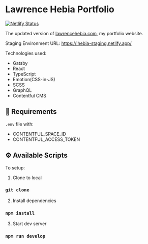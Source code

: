 # Lawrence Hebia Portfolio

[![Netlify Status](https://api.netlify.com/api/v1/badges/214b7e53-b32c-4c78-8617-d755ff2e91a0/deploy-status)](https://app.netlify.com/sites/lhebiaportfolio/deploys)

The updated version of [lawrencehebia.com](https://lawrencehebia.com), my portfolio website.

Staging Environment URL: https://lhebia-staging.netlify.app/

Technologies used:
- Gatsby
- React
- TypeScript
- Emotion(CSS-in-JS)
- SCSS
- GraphQL
- Contentful CMS

## 📝 Requirements
`.env` file with:
- CONTENTFUL_SPACE_ID
- CONTENTFUL_ACCESS_TOKEN

## ⚙️ Available Scripts

To setup:

1. Clone to local
### `git clone`

2. Install dependencies
### `npm install`

3. Start dev server
### `npm run develop`
